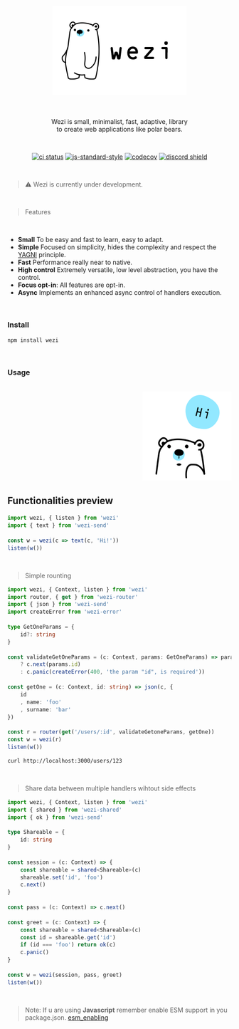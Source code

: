 <br>

<br>

<div align="center">
    <img src="https://github.com/11ume/wezi-assets/blob/main/logo.png?raw=true" width="300" height="auto"/>
</div>

<br>

<br>

<p align="center"> 
    Wezi is small, minimalist, fast, adaptive, library 
    <br>
    to create web applications like polar bears. 
<p>

<br>

<div align="center">

[![ci status](https://img.shields.io/github/workflow/status/11ume/wezi/ci?style=flat&colorA=000000&colorB=000000)](https://github.com/11ume/wezi/actions?query=workflow%3Aci)
[![js-standard-style](https://img.shields.io/badge/code%20style%20-standard-standard?style=flat&colorA=000000&colorB=000000)](http://standardjs.com)
[![codecov](https://img.shields.io/badge/☂%20-coverage-☂?style=flat&colorA=000000&colorB=000000)](https://codecov.io/gh/11ume/wezi/branch/main)
[![discord shield](https://img.shields.io/discord/740090768164651008?style=flat&colorA=000000&colorB=000000&label=discord&logo=discord&logoColor=92E8FF)](https://discord.com)

</div>

<br>

> ⚠️ Wezi is currently under development.

<br>

> Features

<br>

* **Small** To be easy and fast to learn, easy to adapt.
* **Simple** Focused on simplicity, hides the complexity and respect the [YAGNI](https://en.wikipedia.org/wiki/You_aren%27t_gonna_need_it) principle.
* **Fast** Performance really near to native.
* **High control** Extremely versatile, low level abstraction, you have the control.
* **Focus opt-in**: All features are opt-in.  
* **Async** Implements an enhanced async control of handlers execution.

<br>

### Install

```bash
npm install wezi
```

<br>

### Usage

<br>

<div align="right">
    <img src="https://github.com/11ume/wezi-assets/blob/main/hi2.png?raw=true" width="200" height="auto"/>
</div>

## Functionalities preview
 

```ts
import wezi, { listen } from 'wezi'
import { text } from 'wezi-send'

const w = wezi(c => text(c, 'Hi!'))
listen(w())
```

<br>

> Simple rounting 


```ts
import wezi, { Context, listen } from 'wezi'
import router, { get } from 'wezi-router'
import { json } from 'wezi-send'
import createError from 'wezi-error'

type GetOneParams = {
    id?: string
}

const validateGetOneParams = (c: Context, params: GetOneParams) => params.id
    ? c.next(params.id)
    : c.panic(createError(400, 'the param "id", is required'))

const getOne = (c: Context, id: string) => json(c, {
    id
    , name: 'foo'
    , surname: 'bar'
})

const r = router(get('/users/:id', validateGetoneParams, getOne))
const w = wezi(r)
listen(w())
```

```bash
curl http://localhost:3000/users/123
```

<br>

> Share data between multiple handlers wihtout side effects 


```ts
import wezi, { Context, listen } from 'wezi'
import { shared } from 'wezi-shared'
import { ok } from 'wezi-send'

type Shareable = {
    id: string
}

const session = (c: Context) => {
    const shareable = shared<Shareable>(c)
    shareable.set('id', 'foo')
    c.next()
}

const pass = (c: Context) => c.next()

const greet = (c: Context) => {
    const shareable = shared<Shareable>(c)
    const id = shareable.get('id')
    if (id === 'foo') return ok(c)
    c.panic()
}

const w = wezi(session, pass, greet)
listen(w())
```

<br>

> Note: If u are using **Javascript** remember enable ESM support in you package.json. [esm_enabling](https://nodejs.org/api/esm.html#esm_enabling)
